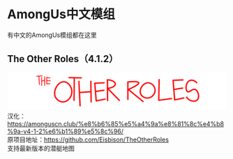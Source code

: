 # AmongUs中文模组
有中文的AmongUs模组都在这里
## The Other Roles（4.1.2）
![image](https://github.com/AmongUsModChina/AmongUsMod-Chinese-/blob/main/TheOtherRolesLogo.png) <br> 
汉化：https://amonguscn.club/%e8%b6%85%e5%a4%9a%e8%81%8c%e4%b8%9a-v4-1-2%e6%b1%89%e5%8c%96/<br>
原项目地址：https://github.com/Eisbison/TheOtherRoles<br>
支持最新版本的潜艇地图<br>
